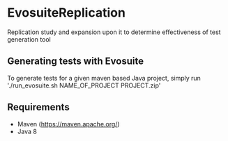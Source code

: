 # EvosuiteReplication
Replication study and expansion upon it to determine effectiveness of test generation tool

## Generating tests with Evosuite
To generate tests for a given maven based Java project, simply run './run_evosuite.sh NAME_OF_PROJECT PROJECT.zip'

## Requirements
- Maven (https://maven.apache.org/)
- Java 8

